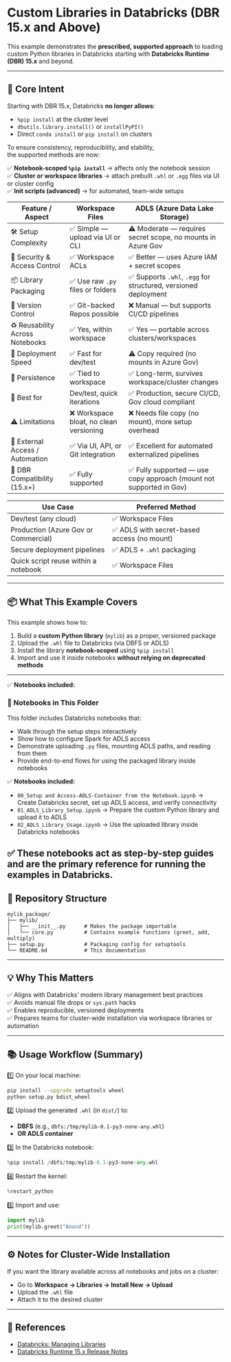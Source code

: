# Custom Libraries in Databricks (DBR 15.x and Above)

This example demonstrates the **prescribed, supported approach** to loading custom Python libraries in Databricks starting with **Databricks Runtime (DBR) 15.x** and beyond.

---

## 🚀 Core Intent

Starting with DBR 15.x, Databricks **no longer allows**:
- `%pip install` at the cluster level  
- `dbutils.library.install()` or `installPyPI()`  
- Direct `conda install` or `pip install` on clusters

To ensure consistency, reproducibility, and stability,  
the supported methods are now:

✅ **Notebook-scoped `%pip install`** → affects only the notebook session  
✅ **Cluster or workspace libraries** → attach prebuilt `.whl` or `.egg` files via UI or cluster config  
✅ **Init scripts (advanced)** → for automated, team-wide setups

| **Feature / Aspect**            | **Workspace Files**                                 | **ADLS (Azure Data Lake Storage)**                                                |
|-------------------------------|-----------------------------------------------------|-----------------------------------------------------------------------------------|
| 🛠️ Setup Complexity            | ✅ Simple — upload via UI or CLI                    | ⚠️ Moderate — requires secret scope, no mounts in Azure Gov                       |
| 🔐 Security & Access Control    | ✅ Workspace ACLs                                   | ✅ Better — uses Azure IAM + secret scopes                                        |
| 📦 Library Packaging            | ✅ Use raw `.py` files or folders                   | ✅ Supports `.whl`, `.egg` for structured, versioned deployment                   |
| 🔄 Version Control              | ✅ Git-backed Repos possible                        | ❌ Manual — but supports CI/CD pipelines                                          |
| ♻️ Reusability Across Notebooks | ✅ Yes, within workspace                            | ✅ Yes — portable across clusters/workspaces                                      |
| 🚀 Deployment Speed             | ✅ Fast for dev/test                                | ⚠️ Copy required (no mounts in Azure Gov)                                        |
| 💾 Persistence                  | ✅ Tied to workspace                                | ✅ Long-term, survives workspace/cluster changes                                  |
| 🧪 Best for                     | Dev/test, quick iterations                         | ✅ Production, secure CI/CD, Gov cloud compliant                                  |
| ⚠️ Limitations                 | ❌ Workspace bloat, no clean versioning             | ❌ Needs file copy (no mount), more setup overhead                                |
| 🔌 External Access / Automation | ✅ Via UI, API, or Git integration                  | ✅ Excellent for automated externalized pipelines                                 |
| 🧠 DBR Compatibility (15.x+)    | ✅ Fully supported                                  | ✅ Fully supported — use copy approach (mount not supported in Gov)              |


| **Use Case**                             | **Preferred Method**                          |
|------------------------------------------|-----------------------------------------------|
| Dev/test (any cloud)                     | ✅ Workspace Files                             |
| Production (Azure Gov or Commercial)     | ✅ ADLS with secret-based access (no mount)    |
| Secure deployment pipelines              | ✅ ADLS + `.whl` packaging                     |
| Quick script reuse within a notebook     | ✅ Workspace Files                             |
---

## 📦 What This Example Covers

This example shows how to:
1. Build a **custom Python library** (`mylib`) as a proper, versioned package  
2. Upload the `.whl` file to Databricks (via DBFS or ADLS)  
3. Install the library **notebook-scoped** using `%pip install`  
4. Import and use it inside notebooks **without relying on deprecated methods**

---

✅ **Notebooks included:**
### 📔 Notebooks in This Folder

This folder includes Databricks notebooks that:
- Walk through the setup steps interactively  
- Show how to configure Spark for ADLS access  
- Demonstrate uploading `.py` files, mounting ADLS paths, and reading from them  
- Provide end-to-end flows for using the packaged library inside notebooks

✅ **Notebooks included:**
- `00_Setup and Access-ADLS-Container from the Notebook.ipynb` → Create Databricks secret, set up ADLS access, and verify connectivity  
- `01_ADLS_Library_Setup.ipynb` → Prepare the custom Python library and upload it to ADLS  
- `02_ADLS_Library_Usage.ipynb` → Use the uploaded library inside Databricks notebooks


✅ These notebooks act as **step-by-step guides** and are the primary reference for running the examples in Databricks.
---

## 📁 Repository Structure

```text
mylib_package/
├── mylib/
│   ├── __init__.py      # Makes the package importable
│   └── core.py          # Contains example functions (greet, add, multiply)
├── setup.py             # Packaging config for setuptools
└── README.md            # This documentation
```

---

## 💡 Why This Matters

✅ Aligns with Databricks’ modern library management best practices  
✅ Avoids manual file drops or `sys.path` hacks  
✅ Enables reproducible, versioned deployments  
✅ Prepares teams for cluster-wide installation via workspace libraries or automation

---

## 📚 Usage Workflow (Summary)

1️⃣ On your local machine:
```bash
pip install --upgrade setuptools wheel
python setup.py bdist_wheel
```

2️⃣ Upload the generated `.whl` (in `dist/`) to:
- **DBFS** (e.g., `dbfs:/tmp/mylib-0.1-py3-none-any.whl`)  
- **OR ADLS container**

3️⃣ In the Databricks notebook:
```python
%pip install /dbfs/tmp/mylib-0.1-py3-none-any.whl
```

4️⃣ Restart the kernel:
```python
%restart_python
```

5️⃣ Import and use:
```python
import mylib
print(mylib.greet("Anand"))
```

---

## ⚙️ Notes for Cluster-Wide Installation

If you want the library available across all notebooks and jobs on a cluster:
- Go to **Workspace → Libraries → Install New → Upload**
- Upload the `.whl` file
- Attach it to the desired cluster

---

## 🔗 References

- [Databricks: Managing Libraries](https://learn.microsoft.com/en-us/azure/databricks/libraries/object-storage-libraries)
- [Databricks Runtime 15.x Release Notes](https://docs.databricks.com/release-notes/runtime/15.x.html)
